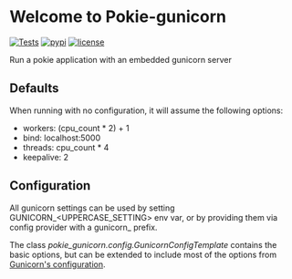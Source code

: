 # Welcome to Pokie-gunicorn

[![Tests](https://github.com/oddbit-project/pokie-gunicorn/workflows/Tests/badge.svg?branch=master)](https://github.com/oddbit-project/pokie-mail/actions)
[![pypi](https://img.shields.io/pypi/v/pokie-gunicorn.svg)](https://pypi.org/project/pokie-gunicorn/)
[![license](https://img.shields.io/pypi/l/pokie-gunicorn.svg)](https://git.oddbit.org/OddBit/pokie-gunicorn/src/branch/master/LICENSE)

Run a pokie application with an embedded gunicorn server

## Defaults

When running with no configuration, it will assume the following options:

- workers: (cpu_count * 2) + 1
- bind: localhost:5000
- threads: cpu_count * 4
- keepalive: 2



## Configuration

All gunicorn settings can be used by setting GUNICORN_<UPPERCASE_SETTING> env var, or by providing them via config provider
with a gunicorn_ prefix. 

The class *pokie_gunicorn.config.GunicornConfigTemplate* contains the basic options, but
can be extended to include most of the options from [Gunicorn's configuration](https://docs.gunicorn.org/en/stable/settings.html#config).




